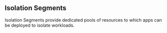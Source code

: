## Isolation Segments

Isolation Segments provide dedicated pools of resources to which apps can be deployed to isolate workloads.